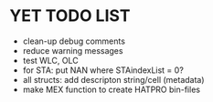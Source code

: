 # YET TODO LIST

* clean-up debug comments
* reduce warning messages
* test WLC, OLC
* for STA: put NAN where STAindexList = 0?
* all structs: add descripton string/cell (metadata)
* make MEX function to create HATPRO bin-files 
